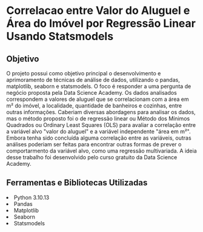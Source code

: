 # Correlacao entre Valor do Aluguel e Área do Imóvel por Regressão Linear Usando Statsmodels
## Objetivo
O projeto possui como objetivo principal o desenvolvimento e aprimoramento de técnicas de análise de dados, utilizando o pandas, matplotlib, seaborn e statsmodels. O foco é responder a uma pergunta de negócio proposta pela Data Science Academy. Os dados analisados correspondem a valores de aluguel que se correlacionam com a área em m² do imóvel, a localidade, quantidade de banheiros e cozinhas, entre outras informações. Caberiam diversas abordagens para analisar os dados, mas o método proposto foi o de regressão linear ou Método dos Mínimos Quadrados ou Ordinary Least Squares (OLS) para avaliar a correlação entre a variável alvo "valor do aluguel" e a variável independente "área em m²". Embora tenha sido concluída alguma correlação entre as variáveis, outras análises poderiam ser feitas para encontrar outras formas de prever o comportarmento da variável alvo, como uma regressão multivariada. A ideia desse trabalho foi desenvolvido pelo curso gratuito da Data Science Academy.
## Ferramentas e Bibliotecas Utilizadas
<li>Python 3.10.13
<li>Pandas
<li>Matplotlib
<li>Seaborn
<li>Statsmodels
